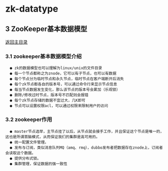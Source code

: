 # zk-datatype

## 3 ZooKeeper基本数据模型
[返回主目录](../README.md)

### 3.1 zookeeper基本数据模型介绍
      ● zk的数据模型也可以理解为linux/unix的文件目录
      ● 每一个节点都称之为znode，它可以有子节点，也可以有数据
      ● 每个节点分为临时节点和永久节点，临时节点在客户端断开后消失
      ● 每个zk节点都各自的版本号，可以通过命令行来显示节点信息
      ● 每当节点数据发生变化，那么该节点的版本号会累加（乐观锁）
      ● 删除/修改过时节点，版本号不匹配则会报错
      ● 每个zk节点存储的数据不宜过大，几K即可
      ● 节点可以设置权限acl，可以通过权限来限制用户的访问

### 3.2 zookeeper作用
      ● master节点选举，主节点挂了以后，从节点就会接手工作，并且保证这个节点是唯一的，这也是所谓首脑模式，从而保证我们的集群是高可用的。
      ● 统一配置文件管理。
      ● 发布与订阅，类似消息队列MQ（amq、rmq），dubbo发布者把数据存在znode上，订阅者会读取这个数据。
      ● 提供分布式锁。
      ● 集群管理，保证数据的强一致性

